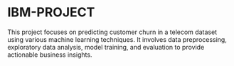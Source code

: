 # IBM-PROJECT
This project focuses on predicting customer churn in a telecom dataset using various machine learning techniques. It involves data preprocessing, exploratory data analysis, model training, and evaluation to provide actionable business insights. 
